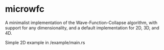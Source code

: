# microwfc

A minimalist implementation of the Wave-Function-Collapse algorithm, with support for any
dimensionality, and a default implementation for 2D, 3D, and 4D.

Simple 2D example in /example/main.rs
